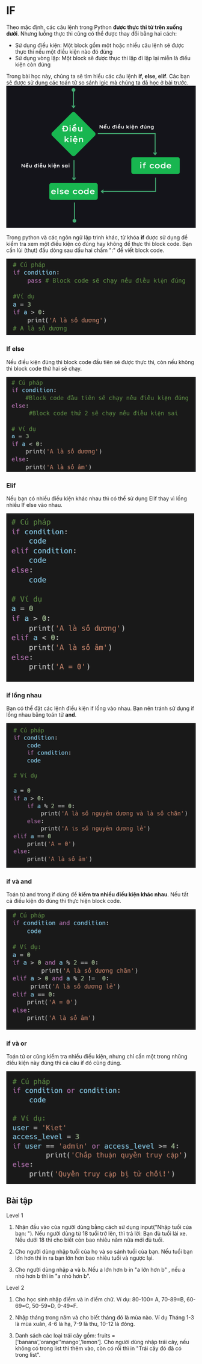 # IF
Theo mặc định, các câu lệnh trong Python **được thực thi từ trên xuống dưới**. Nhưng luồng thực thi cũng có thể được thay đổi bằng hai cách: 
- Sử dụng điều kiện: Một block gồm một hoặc nhiều câu lệnh sẽ được thực thi nếu một điều kiện nào đó đúng 
- Sử dụng vòng lặp: Một block sẽ được thực thi lặp đi lặp lại miễn là điều kiện còn đúng 

Trong bài học này, chúng ta sẽ tìm hiểu các câu lệnh **if, else, elif**. Các bạn sẽ được sử dụng các toán tử so sánh lgic mà chúng ta đã học ở bài trước. 
![alt text](image.png)

Trong python và các ngôn ngữ lập trình khác, từ khóa **if** được sử dụng để kiểm tra xem một điều kiện có đúng hay không để thực thi block code. Bạn cần lùi (thụt) đầu dòng sau dấu hai chấm ":" để viết block code. 

![alt text](image-1.png)

### If else 

Nếu điều kiện đúng thì block code đầu tiên sẽ được thực thi, còn nếu không thì block code thứ hai sẽ chạy. 

![alt text](image-2.png)

### Elif

Nếu bạn có nhiều điều kiện khác nhau thì có thể sử dụng Elif thay vì lồng nhiều If else vào nhau. 

![alt text](image-3.png)

### if lồng nhau 

Bạn có thể đặt các lệnh điều kiện if lồng vào nhau. Bạn nên tránh sử dụng if lồng nhau bằng toán tử **and**. 

![alt text](image-4.png)

### if và and 

Toán tử and trong if dùng để **kiểm tra nhiều điều kiện khác nhau**. Nếu tất cả điều kiện đó đúng thì thực hiện block code. 


![alt text](image-5.png)

### if và or

Toán tử or cũng kiểm tra nhiều điều kiện, nhưng chỉ cần một trong nhũng điều kiện này đúng thì cả câu if đó cũng đúng. 

![alt text](image-6.png)

## Bài tập 

Level 1
1. Nhận đầu vào của người dùng bằng cách sử dụng input("Nhập tuổi của bạn: "). Nếu người dùng từ 18 tuổi trở lên, thì trả lời: Bạn đủ tuổi lái xe. Nếu dưới 18 thì cho biết còn bao nhiêu năm nữa mới đủ tuổi.

2. Cho người dùng nhập tuổi của họ và so sánh tuổi của bạn. Nếu tuổi bạn lớn hơn thì in ra bạn lớn hơn bao nhiêu tuổi và ngược lại.

3. Cho người dùng nhập a và b. Nếu a lớn hơn b in "a lớn hơn b" , nếu a nhỏ hơn b thì in "a nhỏ hơn b".

Level 2
1. Cho học sinh nhập điểm và in điểm chữ. Ví dụ: 80-100= A, 70-89=B, 60-69=C, 50-59=D, 0-49=F.

2. Nhập tháng trong năm và cho biết tháng đó là mùa nào. Ví dụ Tháng 1-3 là mùa xuân, 4-6 là hạ, 7-9 là thu, 10-12 là đông.

3. Danh sách các loại trái cây gồm: fruits = ['banana','orange''mango','lemon']. Cho người dùng nhập trái cây, nếu không có trong list thì thêm vào, còn có rồi thì in "Trái cây đó đã có trong list".